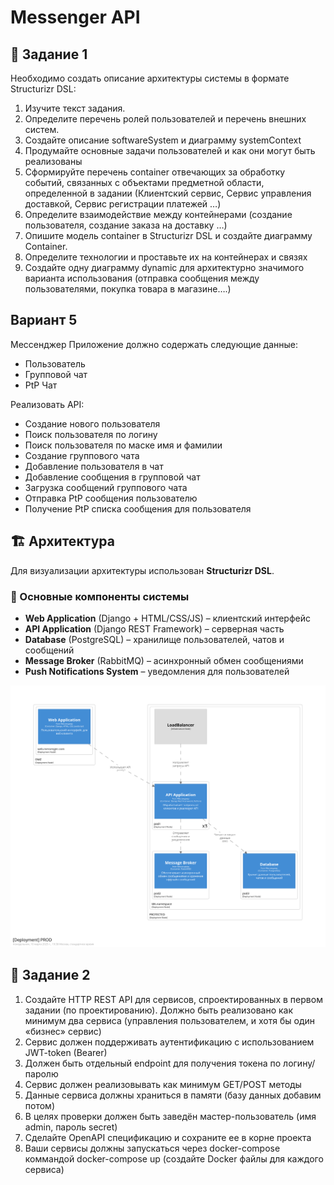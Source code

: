 # Messenger API  

## 📌 Задание 1
Необходимо создать описание архитектуры системы в формате Structurizr DSL:
1. Изучите текст задания.
2. Определите перечень ролей пользователей и перечень внешних систем.
3. Создайте описание softwareSystem и диаграмму systemContext
4. Продумайте основные задачи пользователей и как они могут быть реализованы
5. Сформируйте перечень container отвечающих за обработку событий, связанных с объектами предметной области, определенной в задании (Клиентский сервис, Сервис управления доставкой, Сервис регистрации платежей …)
6. Определите взаимодействие между контейнерами (создание пользователя, создание заказа на доставку …)
7. Опишите модель container в Structurizr DSL и создайте диаграмму Container.
8. Определите технологии и проставьте их на контейнерах и связях
9. Создайте одну диаграмму dynamic для архитектурно значимого варианта использования (отправка сообщения между пользователями, покупка товара в магазине….)
## Вариант 5  
Мессенджер
Приложение должно содержать следующие данные:
- Пользователь
- Групповой чат
- PtP Чат


Реализовать API:
- Создание нового пользователя
- Поиск пользователя по логину
- Поиск пользователя по маске имя и фамилии
- Создание группового чата
- Добавление пользователя в чат
- Добавление сообщения в групповой чат
- Загрузка сообщений группового чата
- Отправка PtP сообщения пользователю
- Получение PtP списка сообщения для пользователя

## 🏗 Архитектура  
Для визуализации архитектуры использован **Structurizr DSL**.  

### 📌 Основные компоненты системы  
- **Web Application** (Django + HTML/CSS/JS) – клиентский интерфейс  
- **API Application** (Django REST Framework) – серверная часть  
- **Database** (PostgreSQL) – хранилище пользователей, чатов и сообщений  
- **Message Broker** (RabbitMQ) – асинхронный обмен сообщениями  
- **Push Notifications System** – уведомления для пользователей  

![System Context](https://github.com/drobotunyulia/architecture/blob/main/structurizr-Deployment-001.png)  

## 📌 Задание 2
1. Создайте HTTP REST API для сервисов, спроектированных в первом задании (по проектированию). Должно быть реализовано как минимум два сервиса (управления пользователем, и хотя бы один «бизнес» сервис)
2. Cервис должен поддерживать аутентификацию с использованием JWT-token (Bearer)
3. Должен быть отдельный endpoint для получения токена по логину/паролю
4. Сервис должен реализовывать как минимум GET/POST методы
5. Данные сервиса должны храниться в памяти (базу данных добавим потом)
6. В целях проверки должен быть заведён мастер-пользователь (имя admin, пароль secret)
7. Сделайте OpenAPI спецификацию и сохраните ее в корне проекта
8. Ваши сервисы должны запускаться через docker-compose коммандой docker-compose up (создайте Docker файлы для каждого сервиса)
